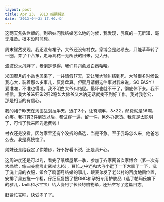 ```yaml
---
layout: post
title: Apr 23， 2013 婚期将至
date: '2013-04-23 17:46:43'
---
```



这两天焦头烂额的。到弟妹问我结婚怎么地的时候，我发现，我真的一无所知，毫无准备。根本没时间想。

周末骤然发现，我还没有裙子，大爷还没有衬衣。家博会是必须去，只能草草转了一圈，奔了个台东，走马观花一无所获的回来，见大丹。

波波说大丹胖了，我倒是觉得，我们丹丹愈发白嫩哈哈。

米国蜜月的小岳也回来了，一共请假17天，又让我大爷纠结到死。大爷很多时候说我心大，装着那么多事儿，反复盘算。但蜜月请假这件事对我来说，SO EASY！爱准准，不准也得准。我不明白大爷纠结屁。最坏也就不干了，彻底休下来。我不相信，我大爷笨归笨2归2稳如大佛爷又木讷无话就找不到好工作。我对我老公，那是相当的有信心。

我的裙子昨天在淘宝乱划拉半天，选了3个，让寄顺丰，3×22，邮费就是66啊，心疼。我打算3件到货以后，都试穿一遍，留一件，另外办退货。我真是太聪明了，可惜了我来回的运费钱！

衬衣还是没看，因为家里还有个没拆的备选，当是不急。至于我妈怎么来，他爸怎么去，我是真恍惚了。

弟妹还是给我定了件婚纱，好不好看不说，还是真开心。

这周进度还是可以的，看完了纸牌屋第一季，参加了齐家网首次家博会（第一次有大品牌，像曲美箭牌史密斯志邦），百忙之中还和大丹小逛了一下大聊了一下，洗了洗上周的衣服，知会了晓蕾月结婚的事儿，跟表弟发了老公村的百度地图位置，安排了周五拖一个柜，仔细反复搜了搜GNC和孕妇专用护肤品（选了帕玛氏旗下的雅儿，belli和水宝宝）给大傻列了长长的购物单，还抽空写了这篇日志。

赶紧忙完吧，快受不了了。


